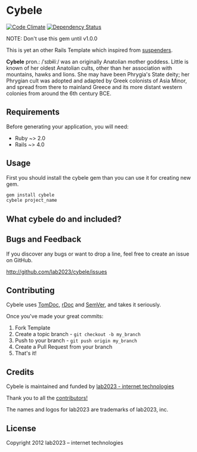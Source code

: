 # Cybele

[![Code Climate](https://codeclimate.com/github/lab2023/cybele.png)](https://codeclimate.com/github/lab2023/cybele)
[![Dependency Status](https://gemnasium.com/lab2023/cybele.png)](https://gemnasium.com/lab2023/cybele)

NOTE: Don't use this gem until v1.0.0

This is yet an other Rails Template which inspired from [suspenders](https://github.com/thoughtbot/suspenders).

**Cybele** pron.: /ˈsɪbɨliː/ was an originally Anatolian mother goddess. Little is known of her oldest Anatolian cults,
other than her association with mountains, hawks and lions. She may have been Phrygia's State deity; her Phrygian cult
was adopted and adapted by Greek colonists of Asia Minor, and spread from there to mainland Greece and its more distant
western colonies from around the 6th century BCE.

## Requirements

Before generating your application, you will need:

* Ruby ~> 2.0
* Rails ~> 4.0

## Usage

First you should install the cybele gem than you can use it for creating new gem.

```ruby
gem install cybele
cybele project_name
```

## What cybele do and included?


## Bugs and  Feedback

If you discover any bugs or want to drop a line, feel free to create an issue on GitHub.

http://github.com/lab2023/cybele/issues

## Contributing

Cybele uses [TomDoc](http://tomdoc.org/), [rDoc](http://rubydoc.info/gems/cybele) and [SemVer](http://semver.org/), and takes it seriously.

Once you've made your great commits:

1. Fork Template
2. Create a topic branch - `git checkout -b my_branch`
3. Push to your branch - `git push origin my_branch`
4. Create a Pull Request from your branch
5. That's it!

## Credits

Cybele is maintained and funded by [lab2023 - internet technologies](http://lab2023.com/)

Thank you to all the [contributors!](https://github.com/lab2023/cybele/graphs/contributors)

The names and logos for lab2023 are trademarks of lab2023, inc.

## License

Copyright 2012 lab2023 – internet technologies

